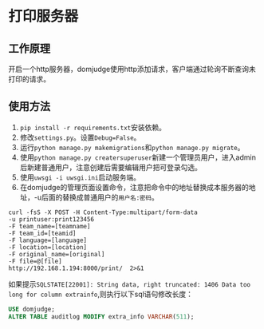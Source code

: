 # 打印服务器

## 工作原理
开启一个http服务器，domjudge使用http添加请求，客户端通过轮询不断查询未打印的请求。

## 使用方法

1. `pip install -r requirements.txt`安装依赖。
2. 修改`settings.py`。设置`Debug=False`。
3. 运行`python manage.py makemigrations`和`python manage.py migrate`。 
3. 使用`python manage.py creatersuperuser`新建一个管理员用户，进入admin后新建普通用户，注意创建后需要编辑用户把可登录勾选。
4. 使用`uwsgi -i uwsgi.ini`启动服务端。
5. 在domjudge的管理页面设置命令，注意把命令中的地址替换成本服务器的地址，-u后面的替换成普通用户的`用户名:密码`。
```shell
curl -fsS -X POST -H Content-Type:multipart/form-data
-u printuser:print123456 
-F team_name=[teamname]
-F team_id=[teamid]
-F language=[language]
-F location=[location]
-F original_name=[original]
-F file=@[file]
http://192.168.1.194:8000/print/  2>&1
```
如果提示`SQLSTATE[22001]: String data, right truncated: 1406 Data too long for column extrainfo`,则执行以下sql语句修改长度：
```sql
USE domjudge;
ALTER TABLE auditlog MODIFY extra_info VARCHAR(511);
```

